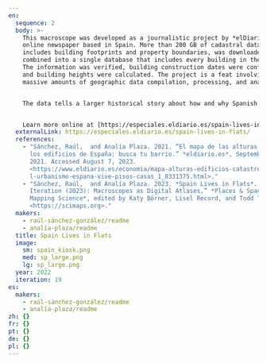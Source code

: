 ```yaml
---
en:
  sequence: 2
  body: >-
    This macroscope was developed as a journalistic project by *elDiario.sp*, an
    online newspaper based in Spain. More than 200 GB of cadastral data, which
    includes building footprints and property boundaries, was downloaded and
    combined into a single database that includes every building in the country.
    The information was verified, building construction dates were confirmed,
    and building heights were calculated. The project is a feat involving
    massive amounts of geographic data compilation, processing, and analysis.


    The data tells a larger historical story about how and why Spanish housing developed with a priority on vertical growth. Early theories of disease, migration to cities in the mid-twentieth century, funding for elevators, and a brief period of urban sprawl in the 1980s have all left their mark on the built environment. Sit back and enjoy a bird’s-eye flight across the landscape of Spain.


    Learn more online at [https://especiales.eldiario.es/spain-lives-in-flats](https://especiales.eldiario.es/spain-lives-in-flats/).
  externalLink: https://especiales.eldiario.es/spain-lives-in-flats/
  references:
    - "Sánchez, Raúl,  and Analía Plaza. 2021. “El mapa de las alturas de todos
      los edificios de España: busca tu barrio.” *eldiario.es*, September 29,
      2021. Accessed August 7, 2023.
      <https://www.eldiario.es/economia/mapa-alturas-edificios-catastro-vertica\
      l-urbanismo-espana-vive-pisos-casas_1_8331375.html>."
    - "Sánchez, Raúl,  and Analía Plaza. 2023. *Spain Lives in Flats*. In “19th
      Iteration (2023): Macroscopes as Digital Atlases.” *Places & Spaces:
      Mapping Science*, edited by Katy Börner, Lisel Record, and Todd Theriault.
      <https://scimaps.org>."
  makers:
    - raúl-sánchez-gonzález/readme
    - analía-plaza/readme
  title: Spain Lives in Flats
  image:
    sm: spain_kiosk.png
    med: sp_large.png
    lg: sp_large.png
  year: 2022
  iteration: 19
es:
  makers:
    - raúl-sánchez-gonzález/readme
    - analía-plaza/readme
zh: {}
fr: {}
pt: {}
de: {}
pl: {}
---
```

